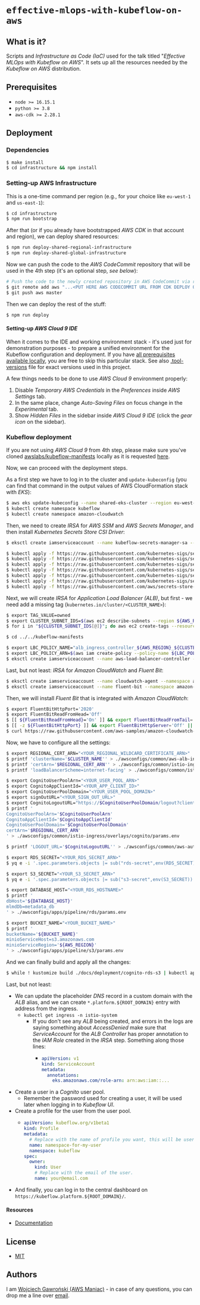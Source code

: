 # `effective-mlops-with-kubeflow-on-aws`

## What is it?

Scripts and *Infrastructure as Code (IaC)* used for the talk titled "*Effective MLOps with Kubeflow on AWS*". It sets up all the resources needed by the *Kubeflow on AWS* distribution.

## Prerequisites

- `node >= 16.15.1`
- `python >= 3.8`
- `aws-cdk >= 2.28.1`

## Deployment

### Dependencies

```bash
$ make install
$ cd infrastructure && npm install
```

### Setting-up AWS Infrastructure

This is a one-time command per region (e.g., for your choice like `eu-west-1` and `us-east-1`):

```bash
$ cd infrastructure
$ npm run bootstrap
```

After that (or if you already have bootstrapped *AWS CDK* in that account and region), we can deploy shared resources:

```bash
$ npm run deploy-shared-regional-infrastructure
$ npm run deploy-shared-global-infrastructure
```

Now we can push the code to the *AWS CodeCommit* repository that will be used in the 4th step (it's an optional step, *see below*):

```bash
# Push the code to the newly created repository in AWS CodeCommit via regional infrastructure:
$ git remote add aws "...<PUT HERE AWS CODECOMMIT URL FROM CDK DEPLOY OUTPUT>..."
$ git push aws master
```

Then we can deploy the rest of the stuff:

```bash
$ npm run deploy
```

#### Setting-up *AWS Cloud 9 IDE*

When it comes to the IDE and working environment stack - it's used just for demonstration purposes - to prepare a unified environment for the Kubeflow configuration and deployment. If you have [all prerequisites available locally](https://awslabs.github.io/kubeflow-manifests/docs/deployment/prerequisites/), you are free to skip this particular stack. See also [.tool-versions](./.tool-versions) file for exact versions used in this project.

A few things needs to be done to use *AWS Cloud 9* environment properly:

1. Disable *Temporary AWS Credentials* in the *Preferences* inside *AWS Settings* tab.
2. In the same place, change *Auto-Saving Files* on focus change in the *Experimental* tab.
3. Show *Hidden Files* in the sidebar inside *AWS Cloud 9 IDE* (click the *gear icon* on the sidebar).

### Kubeflow deployment

If you are not using *AWS Cloud 9* from 4th step, please make sure you've cloned [awslabs/kubeflow-manifests](https://github.com/awslabs/kubeflow-manifests) locally as it is requested [here](https://awslabs.github.io/kubeflow-manifests/docs/deployment/prerequisites/#clone-the-repository).

Now, we can proceed with the deployment steps.

As a first step we have to log in to the cluster and `update-kubeconfig` (you can find that command in the output values of AWS CloudFormation stack with *EKS*):

```bash
$ aws eks update-kubeconfig --name shared-eks-cluster --region eu-west-1 --role-arn arn:aws:iam::...
$ kubectl create namespace kubeflow
$ kubectl create namespace amazon-cloudwatch
```

Then, we need to create *IRSA* for *AWS SSM* and *AWS Secrets Manager*, and then install *Kubernetes Secrets Store CSI Driver*:

```bash
$ eksctl create iamserviceaccount --name kubeflow-secrets-manager-sa --namespace kubeflow --cluster ${CLUSTER_NAME} --attach-policy-arn  arn:aws:iam::aws:policy/AmazonSSMReadOnlyAccess --attach-policy-arn arn:aws:iam::aws:policy/SecretsManagerReadWrite --override-existing-serviceaccounts --approve --region ${AWS_REGION}

$ kubectl apply -f https://raw.githubusercontent.com/kubernetes-sigs/secrets-store-csi-driver/v1.0.0/deploy/rbac-secretproviderclass.yaml
$ kubectl apply -f https://raw.githubusercontent.com/kubernetes-sigs/secrets-store-csi-driver/v1.0.0/deploy/csidriver.yaml
$ kubectl apply -f https://raw.githubusercontent.com/kubernetes-sigs/secrets-store-csi-driver/v1.0.0/deploy/secrets-store.csi.x-k8s.io_secretproviderclasses.yaml
$ kubectl apply -f https://raw.githubusercontent.com/kubernetes-sigs/secrets-store-csi-driver/v1.0.0/deploy/secrets-store.csi.x-k8s.io_secretproviderclasspodstatuses.yaml
$ kubectl apply -f https://raw.githubusercontent.com/kubernetes-sigs/secrets-store-csi-driver/v1.0.0/deploy/secrets-store-csi-driver.yaml
$ kubectl apply -f https://raw.githubusercontent.com/kubernetes-sigs/secrets-store-csi-driver/v1.0.0/deploy/rbac-secretprovidersyncing.yaml
$ kubectl apply -f https://raw.githubusercontent.com/aws/secrets-store-csi-driver-provider-aws/main/deployment/aws-provider-installer.yaml
```

Next, we will create *IRSA* for *Application Load Balancer (ALB)*, but first - we need add a missing tag (`kubernetes.io/cluster/<CLUSTER_NAME>`):

```bash
$ export TAG_VALUE=owned
$ export CLUSTER_SUBNET_IDS=$(aws ec2 describe-subnets --region ${AWS_REGION} --filters Name=tag:aws:cloudformation:stack-name,Values=KubeflowOnAWS-Shared-Infrastructure --output json | jq -r '.Subnets[].SubnetId')
$ for i in "${CLUSTER_SUBNET_IDS[@]}"; do aws ec2 create-tags --resources ${i} --tags Key=kubernetes.io/cluster/${CLUSTER_NAME},Value=${TAG_VALUE}; done

$ cd ../../kubeflow-manifests

$ export LBC_POLICY_NAME="alb_ingress_controller_${AWS_REGION}_${CLUSTER_NAME}"
$ export LBC_POLICY_ARN=$(aws iam create-policy --policy-name ${LBC_POLICY_NAME} --policy-document file://./awsconfigs/infra_configs/iam_alb_ingress_policy.json --output text --query 'Policy.Arn')
$ eksctl create iamserviceaccount --name aws-load-balancer-controller --namespace kube-system --cluster ${CLUSTER_NAME} --region ${AWS_REGION} --attach-policy-arn ${LBC_POLICY_ARN} --override-existing-serviceaccounts --approve
```

Last, but not least: *IRSA* for *Amazon CloudWatch* and *Fluent Bit*:

```bash
$ eksctl create iamserviceaccount --name cloudwatch-agent --namespace amazon-cloudwatch --cluster ${CLUSTER_NAME} --region ${AWS_REGION} --approve --override-existing-serviceaccounts --attach-policy-arn arn:aws:iam::aws:policy/CloudWatchAgentServerPolicy
$ eksctl create iamserviceaccount --name fluent-bit --namespace amazon-cloudwatch --cluster ${CLUSTER_NAME} --region ${AWS_REGION} --approve --override-existing-serviceaccounts --attach-policy-arn arn:aws:iam::aws:policy/CloudWatchAgentServerPolicy
```

Then, we will install *Fluent Bit* that is integrated with *Amazon CloudWatch*:

```bash
$ export FluentBitHttpPort='2020'
$ export FluentBitReadFromHead='Off'
$ [[ ${FluentBitReadFromHead}='On' ]] && export FluentBitReadFromTail='Off' || export FluentBitReadFromTail='On'
$ [[ -z ${FluentBitHttpPort} ]] && export FluentBitHttpServer='Off' || export FluentBitHttpServer='On'
$ curl https://raw.githubusercontent.com/aws-samples/amazon-cloudwatch-container-insights/latest/k8s-deployment-manifest-templates/deployment-mode/daemonset/container-insights-monitoring/quickstart/cwagent-fluent-bit-quickstart.yaml | sed 's/{{cluster_name}}/'${CLUSTER_NAME}'/;s/{{region_name}}/'${AWS_REGION}'/;s/{{http_server_toggle}}/"'${FluentBitHttpServer}'"/;s/{{http_server_port}}/"'${FluentBitHttpPort}'"/;s/{{read_from_head}}/"'${FluentBitReadFromHead}'"/;s/{{read_from_tail}}/"'${FluentBitReadFromTail}'"/' | kubectl apply -f -
```

Now, we have to configure all the settings:

```bash
$ export REGIONAL_CERT_ARN="<YOUR_REGIONAL_WILDCARD_CERTIFICATE_ARN>"
$ printf 'clusterName='$CLUSTER_NAME'' > ./awsconfigs/common/aws-alb-ingress-controller/base/params.env
$ printf 'certArn='$REGIONAL_CERT_ARN'' > ./awsconfigs/common/istio-ingress/overlays/https/params.env
$ printf 'loadBalancerScheme=internet-facing' > ./awsconfigs/common/istio-ingress/base/params.env

$ export CognitoUserPoolArn="<YOUR_USER_POOL_ARN>"
$ export CognitoAppClientId="<YOUR_APP_CLIENT_ID>"
$ export CognitoUserPoolDomain="<YOUR_USER_POOL_DOMAIN>"
$ export signOutURL="<YOUR_SIGN_OUT_URL>"
$ export CognitoLogoutURL="https://$CognitoUserPoolDomain/logout?client_id=$CognitoAppClientId&logout_uri=$signOutURL"
$ printf '
CognitoUserPoolArn='$CognitoUserPoolArn'
CognitoAppClientId='$CognitoAppClientId'
CognitoUserPoolDomain='$CognitoUserPoolDomain'
certArn='$REGIONAL_CERT_ARN'
' > ./awsconfigs/common/istio-ingress/overlays/cognito/params.env

$ printf 'LOGOUT_URL='$CognitoLogoutURL'' > ./awsconfigs/common/aws-authservice/base/params.env

$ export RDS_SECRET="<YOUR_RDS_SECRET_ARN>"
$ yq e -i '.spec.parameters.objects |= sub("rds-secret",env(RDS_SECRET))' ./awsconfigs/common/aws-secrets-manager/rds/secret-provider.yaml

$ export S3_SECRET="<YOUR_S3_SECRET_ARN>"
$ yq e -i '.spec.parameters.objects |= sub("s3-secret",env(S3_SECRET))' ./awsconfigs/common/aws-secrets-manager/s3/secret-provider.yaml

$ export DATABASE_HOST="<YOUR_RDS_HOSTNAME>"
$ printf '
dbHost='${DATABASE_HOST}'
mlmdDb=metadata_db
' > ./awsconfigs/apps/pipeline/rds/params.env

$ export BUCKET_NAME="<YOUR_BUCKET_NAME>"
$ printf '
bucketName='${BUCKET_NAME}'
minioServiceHost=s3.amazonaws.com
minioServiceRegion='${AWS_REGION}'
' > ./awsconfigs/apps/pipeline/s3/params.env
```

And we can finally build and apply all the changes:

```bash
$ while ! kustomize build ./docs/deployment/cognito-rds-s3 | kubectl apply -f -; do echo "Retrying to apply resources"; sleep 10; done
```

Last, but not least:

- We can update the placeholder *DNS* record in a custom domain with the *ALB* alias, and we can create `*.platform.${ROOT_DOMAIN}` entry with address from the ingress.
  - `kubectl get ingress -n istio-system`
    - If you don't see any *ALB* being created, and errors in the logs are saying something about *AccessDenied* make sure that *ServiceAccount* for the *ALB Controller* has proper annotation to the *IAM Role* created in the *IRSA* step. Something along those lines:
      - ```yaml
        apiVersion: v1
        kind: ServiceAccount
        metadata:
          annotations:
            eks.amazonaws.com/role-arn: arn:aws:iam::...
        ```
- Create a user in a *Cognito* user pool.
  - Remember the password used for creating a user, it will be used later when logging in to *Kubeflow UI*.
- Create a profile for the user from the user pool.
  - ```yaml
    apiVersion: kubeflow.org/v1beta1
    kind: Profile
    metadata:
      # Replace with the name of profile you want, this will be user's namespace name.
      name: namespace-for-my-user
      namespace: kubeflow
    spec:
      owner:
        kind: User
        # Replace with the email of the user.
        name: your@email.com
    ```
- And finally, you can log in to the central dashboard on `https://kubeflow.platform.${ROOT_DOMAIN}/`.

#### Resources

- [Documentation](https://awslabs.github.io/kubeflow-manifests/docs/deployment/cognito-rds-s3/guide/)

## License

- [MIT](LICENSE.md)

## Authors

I am [Wojciech Gawroński (AWS Maniac)](https://awsmaniac.com) - in case of any questions, you can drop me a line over [email](mailto:hello@awsmaniac.com).
